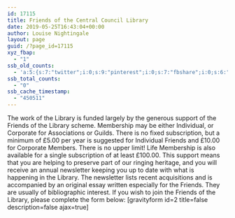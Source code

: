 ```yaml
---
id: 17115
title: Friends of the Central Council Library
date: 2019-05-25T16:43:04+00:00
author: Louise Nightingale
layout: page
guid: /?page_id=17115
xyz_fbap:
  - "1"
ssb_old_counts:
  - 'a:5:{s:7:"twitter";i:0;s:9:"pinterest";i:0;s:7:"fbshare";i:0;s:6:"reddit";i:0;s:6:"tumblr";N;}'
ssb_total_counts:
  - "0"
ssb_cache_timestamp:
  - "450511"
---
```

The work of the Library is funded largely by the generous support of the Friends of the Library scheme. Membership may be either Individual, or Corporate for Associations or Guilds. There is no fixed subscription, but a minimum of £5.00 per year is suggested for Individual Friends and £10.00 for Corporate Members. There is no upper limit! Life Membership is also available for a single subscription of at least £100.00. This support means that you are helping to preserve part of our ringing heritage, and you will receive an annual newsletter keeping you up to date with what is happening in the Library. The newsletter lists recent acquisitions and is accompanied by an original essay written especially for the Friends. They are usually of bibliographic interest. If you wish to join the Friends of the Library, please complete the form below: [gravityform id=2 title=false description=false ajax=true] 
